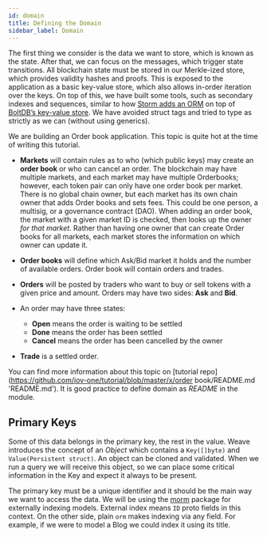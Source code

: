 ```yaml
---
id: domain
title: Defining the Domain
sidebar_label: Domain
---
```


The first thing we consider is the data we want to store, which is known as the state. After that, we can focus on the messages, which trigger state transitions. All blockchain state must be stored in our Merkle-ized store, which provides validity hashes and proofs. This is exposed to the application as a basic key-value store, which also allows in-order iteration over the keys. On top of this, we have built some tools, such as secondary indexes and sequences, similar to how [Storm adds an ORM](https://github.com/asdine/storm#simple-crud-system) on top of [BoltDB’s key-value store](https://github.com/boltdb/bolt#using-buckets). We have avoided struct tags and tried to type as strictly as we can (without using generics).

We are building an Order book application. This topic is quite hot at the time of writing this tutorial.

- **Markets** will contain rules as to who (which public keys) may create an **order book** or who can cancel an order. The blockchain may have multiple markets, and each market may have multiple Orderbooks; however, each token pair can only have one order book per market.
There is no global chain owner, but each market has its own chain owner that adds Order books and sets fees. This could be one person, a multisig, or a governance contract (DAO). When adding an order book, the market with a given market ID is checked, then looks up the owner _for that market_. Rather than having one owner that can create Order books for all markets, each market stores the information on which owner can update it.

- **Order books** will define which Ask/Bid market it holds and the number of available orders. Order book will contain orders and trades.

- **Orders** will be posted by traders who want to buy or sell tokens with a given price and amount. Orders may have two sides: **Ask** and **Bid**.
- An order may have three states:
  - **Open** means the order is waiting to be settled
  - **Done** means the order has been settled
  - **Cancel** means the order has been cancelled by the owner

- **Trade** is a settled order.

You can find more information about this topic on [tutorial repo](https://github.com/iov-one/tutorial/blob/master/x/order book/README.md 'README.md'). It is good practice to define domain as _README_ in the module.

## Primary Keys

Some of this data belongs in the primary key, the rest in the value. Weave introduces the concept of an *Object* which contains a `Key([]byte)` and `Value(Persistent struct)`. An object can be cloned and validated. When we run a query we will receive this object, so we can place some critical information in the Key and expect it always to be present.

The primary key must be a unique identifier and it should be the main way we want to access the data. We will be using the [morm](weave-tutorial/06-buckets#CustomBucket) package for externally indexing models. External index means `ID` proto fields in this context. On the other side, plain `orm` makes indexing via any field. For example, if we were to model a Blog we could index it using its title.
